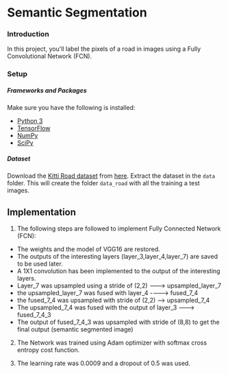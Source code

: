# Semantic Segmentation
### Introduction
In this project, you'll label the pixels of a road in images using a Fully Convolutional Network (FCN).

### Setup
##### Frameworks and Packages
Make sure you have the following is installed:
 - [Python 3](https://www.python.org/)
 - [TensorFlow](https://www.tensorflow.org/)
 - [NumPy](http://www.numpy.org/)
 - [SciPy](https://www.scipy.org/)
##### Dataset
Download the [Kitti Road dataset](http://www.cvlibs.net/datasets/kitti/eval_road.php) from [here](http://www.cvlibs.net/download.php?file=data_road.zip).  Extract the dataset in the `data` folder.  This will create the folder `data_road` with all the training a test images.

## Implementation
1. The following steps are followed to implement Fully Connected Network (FCN):
* The weights and the model of VGG16 are restored.
* The outputs of the interesting layers (layer_3,layer_4,layer_7) are saved to be used later.
* A 1X1 convolution has been implemented to the output of the interesting layers.
* Layer_7 was upsampled using a stride of (2,2) ---> upsampled_layer_7
* the upsampled_layer_7 was fused with layer_4 ----> fused_7_4
* the fused_7_4 was upsampled with stride of (2,2) --> upsampled_7_4
* The upsampled_7_4 was fused with the output of layer_3 ---> fused_7_4_3
* The output of fused_7_4_3 was upsampled with stride of (8,8) to get the final output (semantic segmented image)

2. The Network was trained using Adam optimizer with softmax cross entropy cost function.

3. The learning rate was 0.0009 and a dropout of 0.5 was used.



